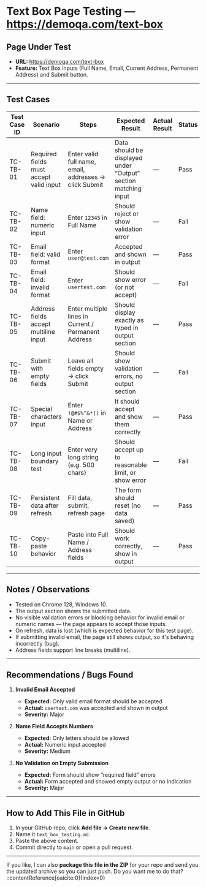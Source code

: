 # Text Box Page Testing — https://demoqa.com/text-box

## Page Under Test
- **URL:** https://demoqa.com/text-box  
- **Feature:** Text Box inputs (Full Name, Email, Current Address, Permanent Address) and Submit button.

---

## Test Cases

| Test Case ID | Scenario | Steps | Expected Result | Actual Result | Status |
|--------------|----------|-------|------------------|----------------|--------|
| TC-TB-01 | Required fields must accept valid input | Enter valid full name, email, addresses → click Submit | Data should be displayed under “Output” section matching input | — | Pass |
| TC-TB-02 | Name field: numeric input | Enter `12345` in Full Name | Should reject or show validation error | — | Fail |
| TC-TB-03 | Email field: valid format | Enter `user@test.com` | Accepted and shown in output | — | Pass |
| TC-TB-04 | Email field: invalid format | Enter `usertest.com` | Should show error (or not accept) | — | Fail |
| TC-TB-05 | Address fields accept multiline input | Enter multiple lines in Current / Permanent Address | Should display exactly as typed in output section | — | Pass |
| TC-TB-06 | Submit with empty fields | Leave all fields empty → click Submit | Should show validation errors, no output section | — | Fail |
| TC-TB-07 | Special characters input | Enter `!@#$%^&*()` in Name or Address | It should accept and show them correctly | — | Pass |
| TC-TB-08 | Long input boundary test | Enter very long string (e.g. 500 chars) | Should accept up to reasonable limit, or show error | — | Fail |
| TC-TB-09 | Persistent data after refresh | Fill data, submit, refresh page | The form should reset (no data saved) | — | Pass |
| TC-TB-10 | Copy-paste behavior | Paste into Full Name / Address fields | Should work correctly, show in output | — | Pass |

---

## Notes / Observations
- Tested on Chrome 128, Windows 10.
- The output section shows the submitted data.
- No visible validation errors or blocking behavior for invalid email or numeric names — the page appears to accept those inputs.
- On refresh, data is lost (which is expected behavior for this test page).
- If submitting invalid email, the page still shows output, so it's behaving incorrectly (bug).
- Address fields support line breaks (multiline).

---

## Recommendations / Bugs Found

1. **Invalid Email Accepted**  
   - **Expected:** Only valid email format should be accepted  
   - **Actual:** `usertest.com` was accepted and shown in output  
   - **Severity:** Major  

2. **Name Field Accepts Numbers**  
   - **Expected:** Only letters should be allowed  
   - **Actual:** Numeric input accepted  
   - **Severity:** Medium  

3. **No Validation on Empty Submission**  
   - **Expected:** Form should show “required field” errors  
   - **Actual:** Form accepted and showed empty output or no indication  
   - **Severity:** Major  

---

## How to Add This File in GitHub

1. In your GitHub repo, click **Add file → Create new file**.  
2. Name it `text_box_testing.md`.  
3. Paste the above content.  
4. Commit directly to `main` or open a pull request.  

---

If you like, I can also **package this file in the ZIP** for your repo and send you the updated archive so you can just push. Do you want me to do that?
::contentReference[oaicite:0]{index=0}
